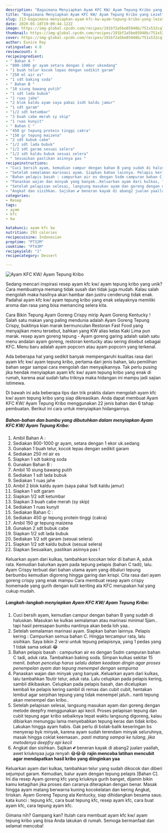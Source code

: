 ```yaml
---
description: "Bagaimana Menyiapkan Ayam KFC KW/ Ayam Tepung Kribo yang Lezat"
title: "Bagaimana Menyiapkan Ayam KFC KW/ Ayam Tepung Kribo yang Lezat"
slug: 213-bagaimana-menyiapkan-ayam-kfc-kw-ayam-tepung-kribo-yang-lezat
date: 2020-05-18T19:09:44.122Z
image: https://img-global.cpcdn.com/recipes/191bf2a5be85948b/751x532cq70/ayam-kfc-kw-ayam-tepung-kribo-foto-resep-utama.jpg
thumbnail: https://img-global.cpcdn.com/recipes/191bf2a5be85948b/751x532cq70/ayam-kfc-kw-ayam-tepung-kribo-foto-resep-utama.jpg
cover: https://img-global.cpcdn.com/recipes/191bf2a5be85948b/751x532cq70/ayam-kfc-kw-ayam-tepung-kribo-foto-resep-utama.jpg
author: Eunice Ray
ratingvalue: 4.8
reviewcount: 6
recipeingredient:
- " Bahan A "
- "800-1000 gr ayam setara dengan 1 ekor uksedang"
- "1 buah telur kocok lepas dengan sedikit garam"
- "250 ml air es"
- "1 sdt baking soda"
- " Bahan B "
- "10 siung bawang putih"
- "1 sdt lada bubuk"
- "1 ruas jahe"
- "2 blok kaldu ayam saya pakai 1sdt kaldu jamur"
- "1 sdt garam"
- "1/2 sdt ketumbar"
- "3 buah cabe merah sy skip"
- "1 ruas kunyit"
- " Bahan C "
- "450 gr tepung protein tinggi cakra"
- "150 gr tepung maizena"
- "2 sdt bubuk cabe"
- "1/2 sdt lada bubuk"
- "1/2 sdt garam sesuai selera"
- "1/2 sdt kaldu bubuk sesuai selera"
- " Sesuaikan pastikan asinnya pas "
recipeinstructions:
- "Cuci bersih ayam, kemudian campur dengan bahan B yang sudah di haluskan. Masukan ke kulkas semalaman atau marinasi minimal 5jam.. tapi hasil peresapan bumbu nantinya akan beda loh yaa.."
- "Setelah semalaman marinasi ayam. Siapkan bahan lainnya. Pelapis kering : Campurkan semua bahan C. Hingga tercampur rata, lalu sisihkan. Saya bikin 2 versi untuk tepung pelapisnya, yang 1 pedas yang 1 tidak sama sekali 😂"
- "Bahan pelapis basah : campurkan air es dengan 5sdm campuran bahan C tadi, aduk rata. Tambahkan baking soda. Simpan kulkas sekitar 15 menit. *bahan pencelup harus selalu dalam keadaan dingin agar proses penempelan ayam dan tepung menempel dengan sempurna*"
- "Panaskan wajan dan minyak yang banyak..Keluarkan ayam dari kulkas, lalu tambahkan 1butir telur, aduk rata. Lalu celupkan pada pelapis kering, sambil dikibaskan. Celupkan pada pelapis basah, dan dicelupkan kembali ke pelapis kering sambil di remas dan cubit cubit, hentakan lembut agar serpihan tepung yang tidak menempel jatuh.. nanti tepung akan menempel dan kribo.."
- "Setelah pelapisan selesai, langsung masukan ayam dan goreng dengan metode deepfry menggunakan api kecil. Proses pelapisan tepung dan cubit tepung agar kribo sebaiknya tepat waktu langsung digoreng, kalau dibiarkan menunggu lama menyebabkan tepung keras dan tidak kribo. Lakukan hingga ayam habis. Gak perlu di bolak-balik keseringan bs menyerap byk minyak, karena ayam sudah terendam minyak seluruhnya, masak hingga coklat keemasan.. *pasti matang sampai ke tulang, jika metodenya deepfry api kecil*"
- "Angkat dan sisihkan. Sajikan 💕 beneran kayak di abang2 jualan yaallah, awet kriuknyaa juga renyah 😂😂😂 **rajin mencoba latihan mencubit agar mendapatkan hasil kribo yang diinginkan yaa**"
categories:
- Resep
tags:
- ayam
- kfc
- kw

katakunci: ayam kfc kw 
nutrition: 293 calories
recipecuisine: Indonesian
preptime: "PT32M"
cooktime: "PT43M"
recipeyield: "1"
recipecategory: Dessert

---
```



![Ayam KFC KW/ Ayam Tepung Kribo](https://img-global.cpcdn.com/recipes/191bf2a5be85948b/751x532cq70/ayam-kfc-kw-ayam-tepung-kribo-foto-resep-utama.jpg)

Sedang mencari inspirasi resep ayam kfc kw/ ayam tepung kribo yang unik? Cara membuatnya memang tidak susah dan tidak juga mudah. Kalau salah mengolah maka hasilnya akan hambar dan justru cenderung tidak enak. Padahal ayam kfc kw/ ayam tepung kribo yang enak selayaknya memiliki aroma dan rasa yang bisa memancing selera kita.

Cara Bikin Tepung Ayam Goreng Crispy mirip Ayam Goreng Kentucky ! Salah satu makan yang paling mendunia adalah Ayam Goreng Tepung Crispy, buktinya kian marak bermunculan Restoran Fast Food yang menyajikan menu tersebut, bahkan yang KW alias kelas Kaki Lima pun marak. resep ayam goreng tepung - Ayam goreng garing adalah salah satu menu andalan ayam goreng, restoran kentucky atau sering disebut sebagai KFC. Menu baru adalah ayam popcorn atau ayam popcorn yang terkenal.

Ada beberapa hal yang sedikit banyak mempengaruhi kualitas rasa dari ayam kfc kw/ ayam tepung kribo, pertama dari jenis bahan, lalu pemilihan bahan segar sampai cara mengolah dan menyajikannya. Tak perlu pusing jika hendak menyiapkan ayam kfc kw/ ayam tepung kribo yang enak di rumah, karena asal sudah tahu triknya maka hidangan ini mampu jadi sajian istimewa.


Di bawah ini ada beberapa tips dan trik praktis dalam mengolah ayam kfc kw/ ayam tepung kribo yang siap dikreasikan. Anda dapat membuat Ayam KFC KW/ Ayam Tepung Kribo menggunakan 22 jenis bahan dan 6 tahap pembuatan. Berikut ini cara untuk menyiapkan hidangannya.

<!--inarticleads1-->

##### Bahan-bahan dan bumbu yang dibutuhkan dalam menyiapkan Ayam KFC KW/ Ayam Tepung Kribo:

1. Ambil  Bahan A :
1. Sediakan 800-1000 gr ayam, setara dengan 1 ekor uk.sedang
1. Gunakan 1 buah telur, kocok lepas dengan sedikit garam
1. Sediakan 250 ml air es
1. Siapkan 1 sdt baking soda
1. Gunakan  Bahan B :
1. Ambil 10 siung bawang putih
1. Sediakan 1 sdt lada bubuk
1. Sediakan 1 ruas jahe
1. Ambil 2 blok kaldu ayam (saya pakai 1sdt kaldu jamur)
1. Siapkan 1 sdt garam
1. Siapkan 1/2 sdt ketumbar
1. Siapkan 3 buah cabe merah (sy skip)
1. Sediakan 1 ruas kunyit
1. Sediakan  Bahan C :
1. Sediakan 450 gr tepung protein tinggi (cakra)
1. Ambil 150 gr tepung maizena
1. Gunakan 2 sdt bubuk cabe
1. Siapkan 1/2 sdt lada bubuk
1. Sediakan 1/2 sdt garam (sesuai selera)
1. Siapkan 1/2 sdt kaldu bubuk (sesuai selera)
1. Siapkan  Sesuaikan, pastikan asinnya pas !


Keluarkan ayam dari kulkas, tambahkan kocokan telor di bahan A, aduk rata. Kemudian balurkan ayam pada tepung pelapis (bahan C tadi), lalu. Ayam Crispy terbuat dari bahan utama ayam yang dibaluri tepung berbumbu kemudian digoreng hingga garing dan krispi. Cita rasa dari ayam goreng crispy yang enak mampu Cara membuat resep ayam crispy homemade yang gurih dengan kulit keriting ala KFC merupakan hal yang cukup mudah. 

<!--inarticleads2-->

##### Langkah-langkah menyiapkan Ayam KFC KW/ Ayam Tepung Kribo:

1. Cuci bersih ayam, kemudian campur dengan bahan B yang sudah di haluskan. Masukan ke kulkas semalaman atau marinasi minimal 5jam.. tapi hasil peresapan bumbu nantinya akan beda loh yaa..
1. Setelah semalaman marinasi ayam. Siapkan bahan lainnya. Pelapis kering : Campurkan semua bahan C. Hingga tercampur rata, lalu sisihkan. Saya bikin 2 versi untuk tepung pelapisnya, yang 1 pedas yang 1 tidak sama sekali 😂
1. Bahan pelapis basah : campurkan air es dengan 5sdm campuran bahan C tadi, aduk rata. Tambahkan baking soda. Simpan kulkas sekitar 15 menit. *bahan pencelup harus selalu dalam keadaan dingin agar proses penempelan ayam dan tepung menempel dengan sempurna*
1. Panaskan wajan dan minyak yang banyak..Keluarkan ayam dari kulkas, lalu tambahkan 1butir telur, aduk rata. Lalu celupkan pada pelapis kering, sambil dikibaskan. Celupkan pada pelapis basah, dan dicelupkan kembali ke pelapis kering sambil di remas dan cubit cubit, hentakan lembut agar serpihan tepung yang tidak menempel jatuh.. nanti tepung akan menempel dan kribo..
1. Setelah pelapisan selesai, langsung masukan ayam dan goreng dengan metode deepfry menggunakan api kecil. Proses pelapisan tepung dan cubit tepung agar kribo sebaiknya tepat waktu langsung digoreng, kalau dibiarkan menunggu lama menyebabkan tepung keras dan tidak kribo. Lakukan hingga ayam habis. Gak perlu di bolak-balik keseringan bs menyerap byk minyak, karena ayam sudah terendam minyak seluruhnya, masak hingga coklat keemasan.. *pasti matang sampai ke tulang, jika metodenya deepfry api kecil*
1. Angkat dan sisihkan. Sajikan 💕 beneran kayak di abang2 jualan yaallah, awet kriuknyaa juga renyah 😂😂😂 **rajin mencoba latihan mencubit agar mendapatkan hasil kribo yang diinginkan yaa**


Keluarkan ayam dari kulkas, tambahkan telur yang sudah dikocok dan diberi sejumput garam. Kemudian, balur ayam dengan tepung pelapis [Bahan C]. Ini dia resep Ayam goreng kfc yang kriuknya gurih banget, dijamin bikin kamu ketagihan jika proses dan caranya diterapkan dengan benar. Masak hingga ayam matang berwarna kuning kocokelatan dan kering Angkat, tiriskan. Ayam Goreng Tepung ala Kentucky, siap dihidangkan besama saus. kata kunci : tepung kfc, cara buat tepung kfc, resep ayam kfc, cara buat ayam kfc, cara tepung ayam kfc. 

Gimana nih? Gampang kan? Itulah cara membuat ayam kfc kw/ ayam tepung kribo yang bisa Anda lakukan di rumah. Semoga bermanfaat dan selamat mencoba!
